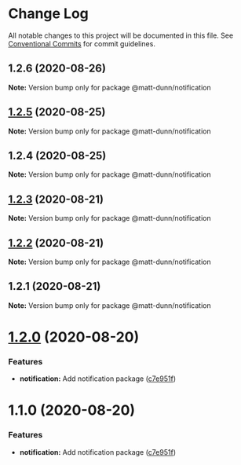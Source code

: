 # Change Log

All notable changes to this project will be documented in this file.
See [Conventional Commits](https://conventionalcommits.org) for commit guidelines.

## 1.2.6 (2020-08-26)

**Note:** Version bump only for package @matt-dunn/notification





## [1.2.5](https://github.com/matt-dunn/packages/compare/@matt-dunn/notification@1.2.4...@matt-dunn/notification@1.2.5) (2020-08-25)

**Note:** Version bump only for package @matt-dunn/notification





## 1.2.4 (2020-08-25)

**Note:** Version bump only for package @matt-dunn/notification





## [1.2.3](https://github.com/matt-dunn/packages/compare/@matt-dunn/notification@1.2.2...@matt-dunn/notification@1.2.3) (2020-08-21)

**Note:** Version bump only for package @matt-dunn/notification





## [1.2.2](https://github.com/matt-dunn/packages/compare/@matt-dunn/notification@1.2.1...@matt-dunn/notification@1.2.2) (2020-08-21)

**Note:** Version bump only for package @matt-dunn/notification





## 1.2.1 (2020-08-21)

**Note:** Version bump only for package @matt-dunn/notification





# [1.2.0](https://github.com/matt-dunn/packages/compare/@matt-dunn/notification@1.1.0...@matt-dunn/notification@1.2.0) (2020-08-20)


### Features

* **notification:** Add notification package ([c7e951f](https://github.com/matt-dunn/packages/commit/c7e951f91e4ca15c1f386a6a778c9d2e19d0190a))





# 1.1.0 (2020-08-20)


### Features

* **notification:** Add notification package ([c7e951f](https://github.com/matt-dunn/packages/commit/c7e951f91e4ca15c1f386a6a778c9d2e19d0190a))
